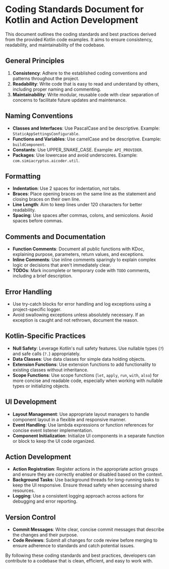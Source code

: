 # Coding Standards Document for Kotlin and Action Development

This document outlines the coding standards and best practices derived from the provided Kotlin code examples. It aims
to ensure consistency, readability, and maintainability of the codebase.

## General Principles

1. **Consistency**: Adhere to the established coding conventions and patterns throughout the project.
2. **Readability**: Write code that is easy to read and understand by others, including proper naming and commenting.
3. **Maintainability**: Write modular, reusable code with clear separation of concerns to facilitate future updates and
   maintenance.

## Naming Conventions

- **Classes and Interfaces**: Use PascalCase and be descriptive. Example: `StaticAppSettingsConfigurable`.
- **Functions and Variables**: Use camelCase and be descriptive. Example: `buildComponent`.
- **Constants**: Use UPPER_SNAKE_CASE. Example: `API_PROVIDER`.
- **Packages**: Use lowercase and avoid underscores. Example: `com.simiacryptus.aicoder.util`.

## Formatting

- **Indentation**: Use 2 spaces for indentation, not tabs.
- **Braces**: Place opening braces on the same line as the statement and closing braces on their own line.
- **Line Length**: Aim to keep lines under 120 characters for better readability.
- **Spacing**: Use spaces after commas, colons, and semicolons. Avoid spaces before commas.

## Comments and Documentation

- **Function Comments**: Document all public functions with KDoc, explaining purpose, parameters, return values, and
  exceptions.
- **Inline Comments**: Use inline comments sparingly to explain complex logic or decisions that aren't immediately
  clear.
- **TODOs**: Mark incomplete or temporary code with `TODO` comments, including a brief description.

## Error Handling

- Use try-catch blocks for error handling and log exceptions using a project-specific logger.
- Avoid swallowing exceptions unless absolutely necessary. If an exception is caught and not rethrown, document the
  reason.

## Kotlin-Specific Practices

- **Null Safety**: Leverage Kotlin's null safety features. Use nullable types (`?`) and safe calls (`?.`) appropriately.
- **Data Classes**: Use data classes for simple data holding objects.
- **Extension Functions**: Use extension functions to add functionality to existing classes without inheritance.
- **Scope Functions**: Use scope functions (`let`, `apply`, `run`, `with`, `also`) for more concise and readable code,
  especially when working with nullable types or initializing objects.

## UI Development

- **Layout Management**: Use appropriate layout managers to handle component layout in a flexible and responsive manner.
- **Event Handling**: Use lambda expressions or function references for concise event listener implementation.
- **Component Initialization**: Initialize UI components in a separate function or block to keep the UI code organized.

## Action Development

- **Action Registration**: Register actions in the appropriate action groups and ensure they are correctly enabled or
  disabled based on the context.
- **Background Tasks**: Use background threads for long-running tasks to keep the UI responsive. Ensure thread safety
  when accessing shared resources.
- **Logging**: Use a consistent logging approach across actions for debugging and error reporting.

## Version Control

- **Commit Messages**: Write clear, concise commit messages that describe the changes and their purpose.
- **Code Reviews**: Submit all changes for code review before merging to ensure adherence to standards and catch
  potential issues.

By following these coding standards and best practices, developers can contribute to a codebase that is clean,
efficient, and easy to work with.